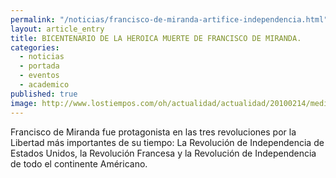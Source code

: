 ```yaml
---
permalink: "/noticias/francisco-de-miranda-artifice-independencia.html"
layout: article_entry
title: BICENTENARIO DE LA HEROICA MUERTE DE FRANCISCO DE MIRANDA.
categories: 
  - noticias
  - portada
  - eventos
  - academico
published: true
image: http://www.lostiempos.com/oh/actualidad/actualidad/20100214/media_recortes/2010/02/12/103374_gd.jpg
---
```


Francisco de Miranda fue protagonista en las tres revoluciones por la Libertad más importantes de su tiempo: La Revolución de Independencia de Estados Unidos, la Revolución Francesa y la Revolución de Independencia de todo el continente Américano.
